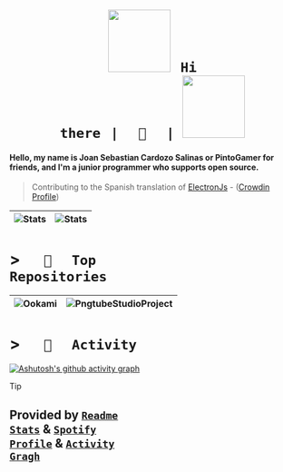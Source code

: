 <!--https://cdn.discordapp.com/emojis/905827157782200320.png?size=80-->

# <h1 align="center"><code><img src="https://pbs.twimg.com/media/GeQ3G4cbIAIFfy1?format=jpg&name=large" height="110px">⠀Hi there⠀|⠀⠀👋⠀⠀| [<img src="https://spotify-github-profile.kittinanx.com/api/view?uid=uwjnzqtalkghfb2gd7ueltxzb&cover_image=true&theme=novatorem&bar_color=ff0000&bar_color_cover=false" background="#fff" height="110px">](https://open.spotify.com/user/uwjnzqtalkghfb2gd7ueltxzb)</code></h1>

#### Hello, my name is Joan Sebastian Cardozo Salinas or PintoGamer for friends, and I'm a junior programmer who supports open source.

> Contributing to the Spanish translation of [ElectronJs](https://www.electronjs.org/es/) - ([Crowdin Profile](https://crowdin.com/profile/pintogamer64))

| ![Stats](https://github-readme-stats.vercel.app/api?username=PintoDev64&show_icons=true&include_all_commits=true&theme=radical&hide_border=true&rank_icon=github&include_all_commits=true&line_height=20&hide_title=true) | ![Stats](https://github-readme-stats.vercel.app/api/wakatime?username=PintoGamer64&theme=radical&hide_border=true&layout=compact&langs_count=6&hide_title=true) |
| ----- | ----- |

# > <code>⠀⠀🌟⠀⠀Top Repositories⠀⠀</code>

| ![Ookami](https://github-readme-stats.vercel.app/api/pin/?username=PintoDev64&show_owner=true&repo=JavaScriptNovel&theme=radical&hide_border=true) | ![PngtubeStudioProject](https://github-readme-stats.vercel.app/api/pin/?username=PintoDev64&show_owner=true&repo=SteamClonAI&theme=radical&hide_border=true) |
| ----- | ----- |

# > <code>⠀⠀💼⠀⠀Activity⠀⠀</code>
[![Ashutosh's github activity graph](https://github-readme-activity-graph.vercel.app/graph?username=PintoDev64&theme=react-dark&hide_title=true&radius=10&area=true)](https://github.com/PintoDev64)

> [!TIP]
> ## Provided by <code>[Readme Stats](https://github.com/anuraghazra/github-readme-stats)</code>  &  <code>[Spotify Profile](https://github.com/kittinan/spotify-github-profile)</code> & <code>[Activity Gragh](https://github.com/Ashutosh00710/github-readme-activity-graph)</code>
